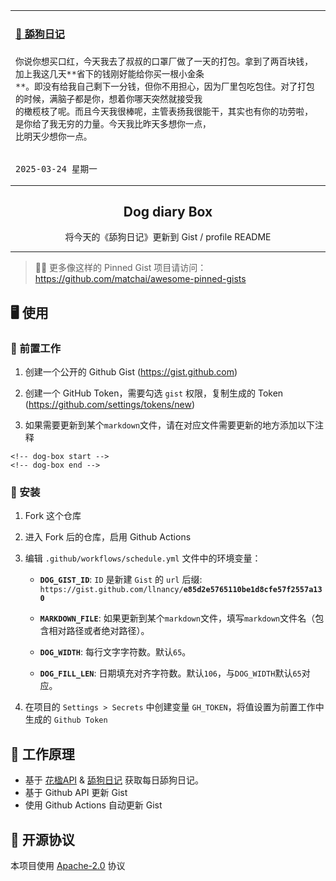 <table>
<tr>
<td>

<!-- dog-box start -->
#### <a href="https://gist.github.com/e85d2e5765110be1d8cfe57f2557a130" target="_blank">🐶 舔狗日记</a>
```text
你说你想买口红，今天我去了叔叔的口罩厂做了一天的打包。拿到了两百块钱，加上我这几天**省下的钱刚好能给你买一根小金条
**。即没有给我自己剩下一分钱，但你不用担心，因为厂里包吃包住。对了打包的时候，满脑子都是你，想着你哪天突然就接受我
的橄榄枝了呢。而且今天我很棒呢，主管表扬我很能干，其实也有你的功劳啦，是你给了我无穷的力量。今天我比昨天多想你一点，
比明天少想你一点。

                                                                             2025-03-24 星期一
```
<!-- dog-box end -->

</td>
</tr>
</table>

<p align="center">
  <h2 align="center">Dog diary Box</h2>
  <p align="center">将今天的《舔狗日记》更新到 Gist / profile README</p>
</p>

---

> 📌✨ 更多像这样的 Pinned Gist 项目请访问：https://github.com/matchai/awesome-pinned-gists

## 🖥 使用

### 🎒 前置工作

1. 创建一个公开的 Github Gist (https://gist.github.com)

2. 创建一个 GitHub Token，需要勾选 `gist` 权限，复制生成的 Token (https://github.com/settings/tokens/new)

3. 如果需要更新到某个`markdown`文件，请在对应文件需要更新的地方添加以下注释

```text
<!-- dog-box start -->
<!-- dog-box end -->
```
### 🚀 安装

1. Fork 这个仓库

2. 进入 Fork 后的仓库，启用 Github Actions

3. 编辑 `.github/workflows/schedule.yml` 文件中的环境变量：

    - **`DOG_GIST_ID`**: `ID` 是新建 `Gist` 的 `url` 后缀: `https://gist.github.com/llnancy/`**`e85d2e5765110be1d8cfe57f2557a130`**

    - **`MARKDOWN_FILE`**: 如果更新到某个`markdown`文件，填写`markdown`文件名（包含相对路径或者绝对路径）。
    
    - **`DOG_WIDTH`**: 每行文字字符数。默认`65`。
    
    - **`DOG_FILL_LEN`**: 日期填充对齐字符数。默认`106`，与`DOG_WIDTH`默认`65`对应。

4. 在项目的 `Settings > Secrets` 中创建变量 `GH_TOKEN`，将值设置为前置工作中生成的 `Github Token`

## 🤔 工作原理

- 基于 [花楹API](https://lilu.org.cn/huaying/) & [舔狗日记](https://lilu.org.cn/dog/) 获取每日舔狗日记。
- 基于 Github API 更新 Gist
- 使用 Github Actions 自动更新 Gist

## 📄 开源协议

本项目使用 [Apache-2.0](./LICENSE) 协议
